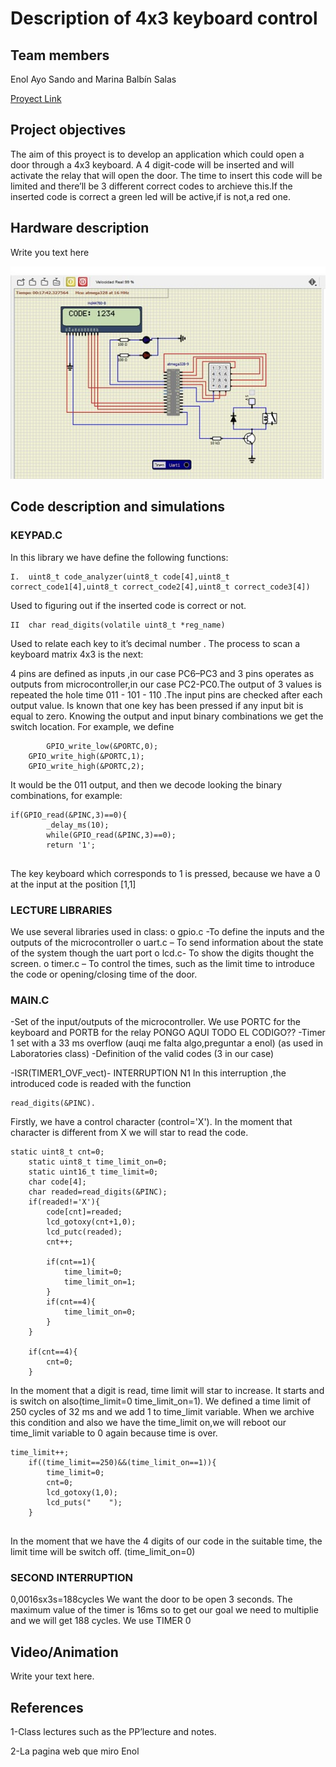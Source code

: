 # Description of 4x3 keyboard control
## Team members

Enol Ayo Sando and Marina Balbín Salas

[Proyect Link](https://choosealicense.com/licenses/mit/)

## Project objectives
The aim of this proyect is to develop an application which could open a door through a 4x3 keyboard. A 4 digit-code will be inserted and will activate the relay that will open the door. The time to insert this code will be limited and there’ll be 3 different correct codes to archieve this.If the inserted code is correct a green led will be active,if is not,a red one.

## Hardware description
Write you text here

![Hardware scheme](Images/Imagen1.jpg)

## Code description and simulations
### KEYPAD.C
In this library we have define the following functions:

```
I.	uint8_t code_analyzer(uint8_t code[4],uint8_t correct_code1[4],uint8_t correct_code2[4],uint8_t correct_code3[4])
```
Used to figuring out if the inserted code is correct or not.

```
II	char read_digits(volatile uint8_t *reg_name)
```
Used to relate each key to it’s decimal number .
The process to scan a keyboard matrix 4x3 is the next:

4 pins are defined as inputs ,in our case PC6–PC3  and 3 pins operates as outputs from microcontroller,in our case PC2-PC0.The output of 3 values is repeated the hole time
011 - 101  - 110 .The input pins are checked after each output value. 
Is known that one key has been pressed if any input bit is equal to zero. Knowing the output and input binary combinations we get the switch location.
For example, we define 

```
        GPIO_write_low(&PORTC,0);
	GPIO_write_high(&PORTC,1);
	GPIO_write_high(&PORTC,2);

```
It would be the 011 output, and then we decode looking the binary combinations, for example:

```
if(GPIO_read(&PINC,3)==0){
		_delay_ms(10);
		while(GPIO_read(&PINC,3)==0);
		return '1';


```
The key keyboard which corresponds to 1 is pressed, because we have a 0 at the input at the position [1,1]

### LECTURE LIBRARIES

We use several libraries used in class:
o	gpio.c -To define the inputs and the outputs of the microcontroller
o	uart.c – To send information about the state of the system though the uart port
o	lcd.c- To show the digits thought the screen.
o	timer.c – To control the times, such as the limit time to introduce the code or opening/closing time of the door.

### MAIN.C

-Set of the input/outputs of the microcontroller. We use PORTC for the keyboard and PORTB for the relay
PONGO AQUI TODO EL CODIGO??
-Timer 1 set with a 33 ms overflow (auqi me falta algo,preguntar a enol) (as used in Laboratories class)
-Definition of the valid codes (3 in our case)

-ISR(TIMER1_OVF_vect)- INTERRUPTION N1
In this interruption ,the introduced code is readed with the function 

```
read_digits(&PINC).
```
Firstly, we have a control character (control='X'). In the moment that character is different from X we will star to read the code.

```
static uint8_t cnt=0;
	static uint8_t time_limit_on=0;
	static uint16_t time_limit=0;
	char code[4];
	char readed=read_digits(&PINC);
	if(readed!='X'){
		code[cnt]=readed;
		lcd_gotoxy(cnt+1,0);
		lcd_putc(readed);
		cnt++;
		
		if(cnt==1){
			time_limit=0;
			time_limit_on=1;
		}
		if(cnt==4){
			time_limit_on=0;
		}
	}
	
	if(cnt==4){ 
		cnt=0;
	}

```

In the moment that a digit is read, time limit will star to increase. It starts and is switch on also(time_limit=0  time_limit_on=1). We defined a time limit of 250 cycles of 32 ms and we add 1 to time_limit variable. When we archive this condition and also we have the time_limit on,we will reboot our time_limit variable to 0 again because time is over.


```
time_limit++;
	if((time_limit==250)&&(time_limit_on==1)){
		time_limit=0;
		cnt=0;
		lcd_gotoxy(1,0);
		lcd_puts("    ");
	}
    
```
In the moment that we have the 4 digits of our code in the suitable time, the limit time will be switch off. (time_limit_on=0)

### SECOND INTERRUPTION
0,0016sx3s=188cycles
We want the door to be open 3 seconds. The maximum value of the timer is 16ms so to get our goal we need to multiplie and we will get 188 cycles.
We use TIMER 0

## Video/Animation
Write your text here.

## References
1-Class lectures such as the PP’lecture and notes.

2-La pagina web que miro Enol









